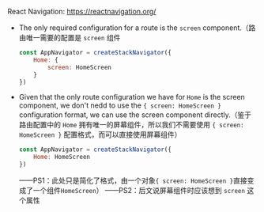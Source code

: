 React Navigation: https://reactnavigation.org/

- The only required configuration for a route is the `screen` component.（路由唯一需要的配置是 `screen` 组件

  ```js
  const AppNavigator = createStackNavigator({
      Home: {
          screen: HomeScreen
      }
  })
  ```

- Given that the only route configuration we have for `Home` is the screen component, we don't nedd to use the `{ screen: HomeScreen }` configuration format, we can use the screen component directly.（鉴于路由配置中的 `Home` 拥有唯一的屏幕组件，所以我们不需要使用 `{ screen: HomeScreen }` 配置格式，而可以直接使用屏幕组件）

  ```js
  const AppNavigator = createStackNavigator({
      Home: HomeScreen
  })
  ```

  ——PS1：此处只是简化了格式，由一个对象`{ screen: HomeScreen }`直接变成了一个组件`HomeScreen`）
  ——PS2：后文说屏幕组件时应该想到 `screen` 这个属性